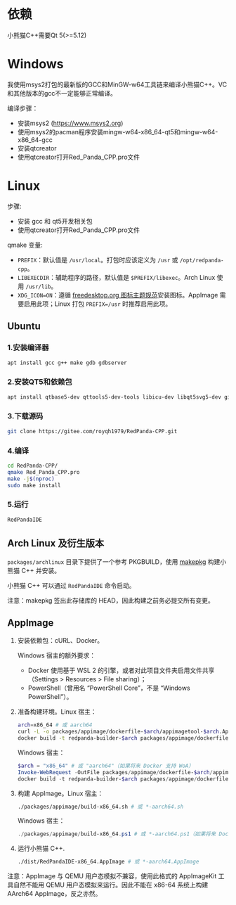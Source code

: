 ﻿# 依赖
 
 小熊猫C++需要Qt 5(>=5.12)

# Windows

 我使用msys2打包的最新版的GCC和MinGW-w64工具链来编译小熊猫C++。VC和其他版本的gcc不一定能够正常编译。

 编译步骤：
 - 安装msys2 (https://www.msys2.org)
 - 使用msys2的pacman程序安装mingw-w64-x86_64-qt5和mingw-w64-x86_64-gcc
 - 安装qtcreator
 - 使用qtcreator打开Red_Panda_CPP.pro文件

# Linux

步骤:
 - 安装 gcc 和 qt5开发相关包
 - 使用qtcreator打开Red_Panda_CPP.pro文件

qmake 变量:
- `PREFIX`：默认值是 `/usr/local`。打包时应该定义为 `/usr` 或 `/opt/redpanda-cpp`。
- `LIBEXECDIR`：辅助程序的路径，默认值是 `$PREFIX/libexec`。Arch Linux 使用 `/usr/lib`。
- `XDG_ICON=ON`：遵循 [freedesktop.org 图标主题规范](https://specifications.freedesktop.org/icon-theme-spec/icon-theme-spec-latest.html)安装图标。AppImage 需要启用此项；Linux 打包 `PREFIX=/usr` 时推荐启用此项。

## Ubuntu

### 1.安装编译器

```bash
apt install gcc g++ make gdb gdbserver
```

### 2.安装QT5和依赖包

```bash
apt install qtbase5-dev qttools5-dev-tools libicu-dev libqt5svg5-dev git qterminal
```

### 3.下载源码

```bash
git clone https://gitee.com/royqh1979/RedPanda-CPP.git
```

### 4.编译

```bash
cd RedPanda-CPP/
qmake Red_Panda_CPP.pro
make -j$(nproc)
sudo make install
```

### 5.运行

```bash
RedPandaIDE
```

## Arch Linux 及衍生版本

`packages/archlinux` 目录下提供了一个参考 PKGBUILD，使用 [makepkg](https://wiki.archlinuxcn.org/wiki/Makepkg) 构建小熊猫 C++ 并安装。

小熊猫 C++ 可以通过 `RedPandaIDE` 命令启动。

注意：makepkg 签出此存储库的 HEAD，因此构建之前务必提交所有变更。

## AppImage

1. 安装依赖包：cURL、Docker。

   Windows 宿主的额外要求：
   - Docker 使用基于 WSL 2 的引擎，或者对此项目文件夹启用文件共享（Settings > Resources > File sharing）；
   - PowerShell（曾用名 “PowerShell Core”，不是 “Windows PowerShell”）。
2. 准备构建环境。Linux 宿主：
   ```bash
   arch=x86_64 # 或 aarch64
   curl -L -o packages/appimage/dockerfile-$arch/appimagetool-$arch.AppImage https://github.com/AppImage/AppImageKit/releases/download/13/appimagetool-$arch.AppImage
   docker build -t redpanda-builder-$arch packages/appimage/dockerfile-$arch
   ```
   Windows 宿主：
   ```ps1
   $arch = "x86_64" # 或 "aarch64"（如果将来 Docker 支持 WoA）
   Invoke-WebRequest -OutFile packages/appimage/dockerfile-$arch/appimagetool-$arch.AppImage -Uri https://github.com/AppImage/AppImageKit/releases/download/13/appimagetool-$arch.AppImage
   docker build -t redpanda-builder-$arch packages/appimage/dockerfile-$arch
   ```
3. 构建 AppImage。Linux 宿主：
   ```bash
   ./packages/appimage/build-x86_64.sh # 或 *-aarch64.sh
   ```
   Windows 宿主：
   ```ps1
   ./packages/appimage/build-x86_64.ps1 # 或 *-aarch64.ps1（如果将来 Docker 支持 WoA）
   ```
4. 运行小熊猫 C++.
   ```bash
   ./dist/RedPandaIDE-x86_64.AppImage # 或 *-aarch64.AppImage
   ```

注意：AppImage 与 QEMU 用户态模拟不兼容，使用此格式的 AppImageKit 工具自然不能用 QEMU 用户态模拟来运行。因此不能在 x86-64 系统上构建 AArch64 AppImage，反之亦然。
